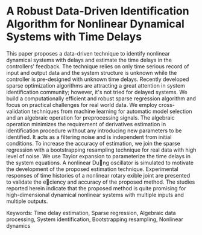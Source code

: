 # A Robust Data-Driven Identification Algorithm for Nonlinear Dynamical Systems with Time Delays

This paper proposes a data-driven technique to identify nonlinear dynamical systems with
delays and estimate the time delays in the controllers' feedback. The technique relies on
only time serious record of input and output data and the system structure is unknown
while the controller is pre-designed with unknown time delays. Recently developed sparse
optimization algorithms are attracting a great attention in system identification community;
however, it's not tried for delayed systems. We build a computationally efficient and
robust sparse regression algorithm and focus on practical challenges for real world data.
We employ cross-validation techniques from machine learning for automatic model selection
and an algebraic operation for preprocessing signals. The algebraic operation minimizes
the requirement of derivatives estimation in identification procedure without any introducing
new parameters to be identified. It acts as a filtering noise and is independent from
initial conditions. To increase the accuracy of estimation, we join the sparse regression
with a bootstrapping resampling technique for real data with high level of noise. We use
Taylor expansion to parameterize the time delays in the system equations. A nonlinear
Dung oscillator is simulated to motivate the development of the proposed estimation
technique. Experimental responses of time histories of a nonlinear rotary 
exible joint are
presented to validate the eciency and accuracy of the proposed method. The studies
reported herein indicate that the proposed method is quite promising for high-dimensional
dynamical nonlinear systems with multiple inputs and multiple outputs.

Keywords: Time delay estimation, Sparse regression, Algebraic data processing, System
identification, Bootstrapping resampling, Nonlinear dynamics
